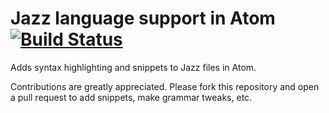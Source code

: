 # Jazz language support in Atom [![Build Status](https://travis-ci.org/frayment/language-jazz.svg?branch=master)](https://travis-ci.org/frayment/language-jazz)

Adds syntax highlighting and snippets to Jazz files in Atom.

Contributions are greatly appreciated. Please fork this repository and open a
pull request to add snippets, make grammar tweaks, etc.
